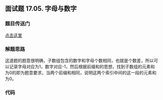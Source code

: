 ## 面试题 17.05.  字母与数字

### 题目传送门

[点击这里](https://leetcode.cn/problems/find-longest-subarray-lcci/)

### 解题思路

这道题的题意很明确，子数组包含的数字和字母个数相同，也就是个数差，所以可以记录字母对应为1，数字对应-1，然后根据前缀和的思想，找到子数组的元素和为0的即为题意要求，当两个前缀和相同，说明这两个索引中间的这一段的元素和为0。

### 代码

